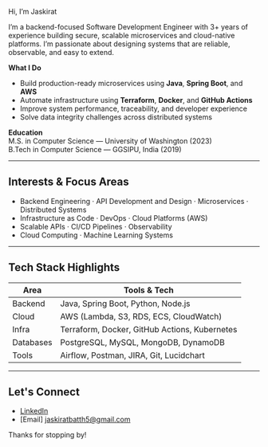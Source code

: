 Hi, I’m Jaskirat

I’m a backend-focused Software Development Engineer with 3+ years of experience building secure, scalable microservices and cloud-native platforms. I’m passionate about designing systems that are reliable, observable, and easy to extend.

**What I Do**
- Build production-ready microservices using **Java**, **Spring Boot**, and **AWS**
- Automate infrastructure using **Terraform**, **Docker**, and **GitHub Actions**
- Improve system performance, traceability, and developer experience
- Solve data integrity challenges across distributed systems


**Education**  
M.S. in Computer Science — University of Washington (2023)  
B.Tech in Computer Science — GGSIPU, India (2019)

---

## Interests & Focus Areas

- Backend Engineering · API Development and Design · Microservices · Distributed Systems  
- Infrastructure as Code · DevOps · Cloud Platforms (AWS)  
- Scalable APIs · CI/CD Pipelines · Observability  
- Cloud Computing · Machine Learning Systems

---

## Tech Stack Highlights

| Area        | Tools & Tech |
|-------------|--------------|
| Backend     | Java, Spring Boot, Python, Node.js |
| Cloud       | AWS (Lambda, S3, RDS, ECS, CloudWatch) |
| Infra       | Terraform, Docker, GitHub Actions, Kubernetes |
| Databases   | PostgreSQL, MySQL, MongoDB, DynamoDB |
| Tools       | Airflow, Postman, JIRA, Git, Lucidchart |

---

## Let's Connect
- [LinkedIn](https://www.linkedin.com/in/jaskiratkaur5/)
- [Email] jaskiratbatth5@gmail.com

Thanks for stopping by!
